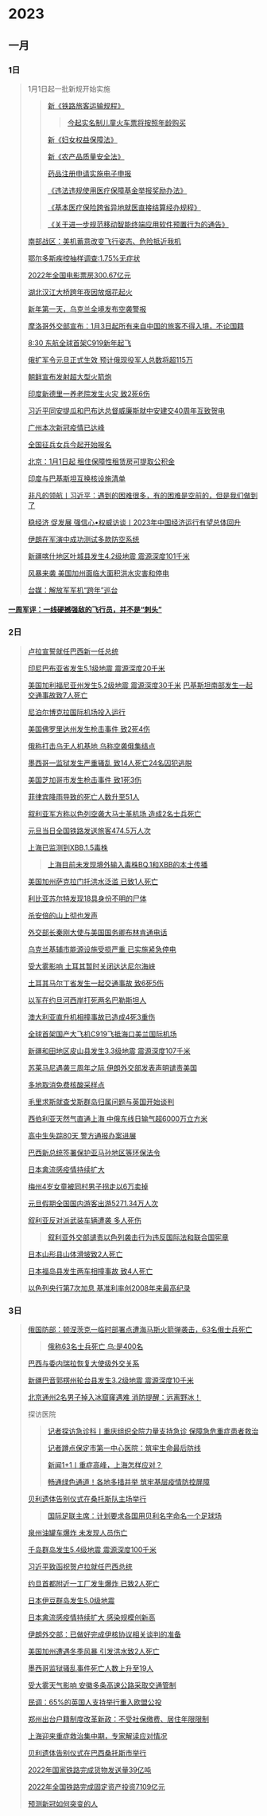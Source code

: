 # 2023
## 一月
### 1日
> 1月1日起一批新规开始实施
>
>> [新《铁路旅客运输规程》](https://xxgk.mot.gov.cn/2020/jigou/fgs/202211/t20221117_3710710.html)
>>
>>> [今起实名制儿童火车票将按照年龄购买](http://www.news.cn/2023-01/01/c_1129248851.htm) 
>>
>>[新《妇女权益保障法》](http://www.gov.cn/xinwen/2022-10/30/content_5722636.htm)
>> 
>> [新《农产品质量安全法》](http://www.gov.cn/xinwen/2022-09/03/content_5708127.htm)
>> 
>> [药品注册申请实施电子申报](https://www.nmpa.gov.cn/xxgk/ggtg/qtggtg/20221130190751164.html)
>>
>> [《违法违规使用医疗保障基金举报奖励办法》](http://www.gov.cn/zhengce/zhengceku/2022-11/25/content_5728716.htm)
>> 
>> [《基本医疗保险跨省异地就医直接结算经办规程》](http://www.gov.cn/zhengce/zhengceku/2022-07/26/content_5702881.htm)
>> 
>> [《关于进一步规范移动智能终端应用软件预置行为的通告》](http://www.gov.cn/zhengce/zhengceku/2022-12/15/content_5732079.htm)
>
>  [南部战区：美机蓄意改变飞行姿态、危险抵近我机](https://www.guancha.cn/military-affairs/2022_12_31_673719.shtml?s=zwyxgtjbt) 
>
>  [鄂尔多斯疾控抽样调查:1.75%无症状](https://www.guancha.cn/politics/2022_12_31_673711.shtml) 
> 
>  [2022年全国电影票房300.67亿元](https://www.guancha.cn/politics/2023_01_01_673752.shtml) 
>  
>  [湖北汉江大桥跨年夜因放烟花起火](https://k.sina.com.cn/article_1647210043_m622e6e3b0330178uv.html?cre=tianyi&mod=wpage&loc=1&r=0&rfunc=2&tj=cxvideo_wpage&tr=381) 
>  
>  [新年第一天，乌克兰全境发布空袭警报](https://mp.weixin.qq.com/s?__biz=MzI3MTQzNjYxNw==&mid=2247701091&idx=4&sn=818191185507ab4068e1cadb915e3b7a&chksm=eacc4c45ddbbc55311b4b0a6e7bac1152d9ee983ef8c95ee83bb7d9f187a1831d50e03e45dfd#rd)
>
>  [摩洛哥外交部宣布：1月3日起所有来自中国的旅客不得入境，不论国籍](https://www.guancha.cn/internation/2023_01_01_673733.shtml) 
>
>  [8:30 东航全球首架C919新年起飞](https://content-static.cctvnews.cctv.com/snow-book/index.html?item_id=16806599770709711338&toc_style_id=feeds_default&share_to=copy_url&track_id=54aaece5-08c3-48b9-a412-49f1023c3e60) 
>
>  [俄扩军令元旦正式生效 预计俄现役军人总数将超115万](https://content-static.cctvnews.cctv.com/snow-book/index.html?item_id=800916006621341245&toc_style_id=feeds_default&share_to=copy_url&track_id=a5d53e60-ea59-43a6-a772-1e60d21c42f8) 
>  
>  [朝鲜宣布发射超大型火箭炮](https://news.cnr.cn/native/gd/20230101/t20230101_526111049.shtml) 
>
>  [印度新德里一养老院发生火灾 致2死6伤](https://content-static.cctvnews.cctv.com/snow-book/index.html?item_id=17822684919985798613&t=1672548590546&toc_style_id=feeds_default&share_to=copy_url&track_id=f603c035-bd42-4e8b-92d9-cd3941ecbcae) 
>  
>  [习近平同安提瓜和巴布达总督威廉斯就中安建交40周年互致贺电](https://content-static.cctvnews.cctv.com/snow-book/index.html?item_id=14427369895927679774&t=1672556226469&toc_style_id=feeds_default&share_to=copy_url&track_id=53d70911-bdc2-454e-bf8e-4bbff4e44f69)
>  
>  [广州本次新冠疫情已达峰](https://www.guancha.cn/politics/2023_01_01_673776_s.shtml) 
>  
>  [全国征兵女兵今起开始报名](https://www.gfbzb.gov.cn/nvbing/)
>  
>  [北京：1月1日起 租住保障性租赁房可提取公积金](https://content-static.cctvnews.cctv.com/snow-book/index.html?item_id=4733648694161338216&toc_style_id=feeds_default&share_to=copy_url&track_id=320bb95f-e1c7-4832-a0a5-f50e3e3a18a4)
>
>  [印度与巴基斯坦互换核设施清单](http://www.news.cn/world/2023-01/01/c_1129249901.htm)
>
>  [非凡的领航丨习近平：遇到的困难很多，有的困难是空前的，但是我们做到了](https://content-static.cctvnews.cctv.com/snow-book/index.html?item_id=17250168647755084489&t=1672574838728&toc_style_id=feeds_default&share_to=copy_url&track_id=2033fac0-7daf-4add-8e77-1ab50b4d865f)
>
>  [稳经济 促发展 强信心•权威访谈丨2023年中国经济运行有望总体回升](https://content-static.cctvnews.cctv.com/snow-book/index.html?item_id=8642767803882595112&toc_style_id=feeds_default&share_to=copy_url&track_id=348a68e9-ef16-414e-8980-1f6f342485b7)
>
>  [伊朗在军演中成功测试多款防空系统](https://news.cctv.com/2023/01/01/ARTIaVMpw5t1gX84c4CCdn61230101.shtml)
>
>  [新疆喀什地区叶城县发生4.2级地震 震源深度101千米](https://www.fcm.chinanews.com.cn/gn/2023/01-01/9925894.shtml)
>  
>  [风暴来袭 美国加州面临大面积洪水灾害和停电](https://2020sjxgq.chinanews.com/gj/2023/01-01/9925918.shtml)
>   
>  [台媒：解放军军机“跨年”巡台](https://www.cankaoxiaoxi.com/tw/20230101/2500375.shtml)
>   
#### [一周军评：一线硬撼强敌的飞行员，并不是“刺头”](https://www.guancha.cn/yangji/2023_01_01_673787_s.shtml)

### 2日
>
>  [卢拉宣誓就任巴西新一任总统](https://www.chinanews.com.cn/gj/2023/01-02/9925925.shtml)
>  
>  [印尼巴布亚省发生5.1级地震 震源深度20千米](https://www.chinanews.com.cn/gj/2023/01-02/9925928.shtml)
>  
>  [美国加利福尼亚州发生5.2级地震 震源深度30千米](http://fjdzj.gov.cn/ar/2023010214000002.htm#:~:text=%E4%B8%AD%E5%9B%BD%E5%9C%B0%E9%9C%87%E5%8F%B0%E7%BD%91%E6%AD%A3%E5%BC%8F,%E6%BA%90%E6%B7%B1%E5%BA%A630%E5%8D%83%E7%B1%B3%E3%80%82)
>  [巴基斯坦南部发生一起交通事故致7人死亡](https://world.huanqiu.com/article/4B7PZUCQ5hu)
>  
>  [尼泊尔博克拉国际机场投入运行](http://www.news.cn/world/2023-01/02/c_1129250205.htm)
>  
>  [美国佛罗里达州发生枪击事件 致2死4伤](https://www.chinanews.com.cn/gj/2023/01-02/9925948.shtml)
>  
>  [俄称打击乌无人机基地 乌称空袭俄集结点](https://www.chinanews.com.cn/gj/2023/01-02/9925950.shtml)
>  
>  [墨西哥一监狱发生严重骚乱 致14人死亡24名囚犯逃脱](https://world.huanqiu.com/article/4B7UYgZ6GjP)
>  
>  [美国芝加哥市发生枪击事件 致1死3伤](https://content-static.cctvnews.cctv.com/snow-book/index.html?item_id=8972146573023413895&toc_style_id=feeds_default&share_to=copy_url&track_id=309a7fcf-a9d9-4cf5-8928-1b9107eaad81)
>  
>  [菲律宾降雨导致的死亡人数升至51人](https://www.chinanews.com.cn/gj/2023/01-02/9926006.shtml) 
>  
>  [叙利亚军方称以色列空袭大马士革机场 造成2名士兵死亡](https://www.chinanews.com.cn/gj/2023/01-02/9926008.shtml)
>  
>  [元旦当日全国铁路发送旅客474.5万人次](https://content-static.cctvnews.cctv.com/snow-book/index.html?item_id=10823092053114189632&toc_style_id=feeds_default&share_to=copy_url&track_id=1de40c81-72d6-4abc-9832-65d4787bde8c)
>  
>  [上海已监测到XBB.1.5毒株](https://m.gmw.cn/2023-01/02/content_1303241571.htm)
>  
>> [上海目前未发现境外输入毒株BQ.1和XBB的本土传播](https://content-static.cctvnews.cctv.com/snow-book/index.html?item_id=2517780243339121416&t=1672659102246&toc_style_id=feeds_default&share_to=copy_url&track_id=af16de21-c37b-4338-bd57-cfd9e36cde23)  
>  
>  [美国加州萨克拉门托洪水泛滥 已致1人死亡](https://content-static.cctvnews.cctv.com/snow-book/index.html?item_id=15231809953012376345&toc_style_id=feeds_default&share_to=copy_url&track_id=8b2ea7ef-ffa7-41e4-b826-8ba34544490d)
>  
>  [利比亚苏尔特发现18具身份不明的尸体](https://world.huanqiu.com/article/4B7baB20SSv)
>  
>  [杀安倍的山上彻也发声](https://world.huanqiu.com/article/4B7ZTQjVWLc)
>  
>  [外交部长秦刚大使与美国国务卿布林肯通电话](https://content-static.cctvnews.cctv.com/snow-book/index.html?item_id=10576759781202844526&t=1672637470978&toc_style_id=feeds_default&share_to=copy_url&track_id=b67bb64c-c484-4f15-82c3-cc24c1336196)
>  
>  [乌克兰基辅市能源设施受损严重 已实施紧急停电](https://content-static.cctvnews.cctv.com/snow-book/index.html?item_id=9710114541976054125&t=1672640067182&toc_style_id=feeds_default&share_to=copy_url&track_id=5a5f6e8d-19b4-4277-8457-4f6dfa41d7a4)
>  
>  [受大雾影响 土耳其暂时关闭达达尼尔海峡](https://content-static.cctvnews.cctv.com/snow-book/index.html?item_id=16780037666809760495&toc_style_id=feeds_default&share_to=copy_url&track_id=77bc22c2-4172-4503-987b-daf38a29fa53)
>  
>  [土耳其马尔丁省发生一起交通事故 致6死5伤](https://content-static.cctvnews.cctv.com/snow-book/index.html?item_id=14624170253622158423&toc_style_id=feeds_default&share_to=copy_url&track_id=a5b823ff-9e5b-4b29-b2c2-8da1ba453ba5)
>  
>  [以军在约旦河西岸打死两名巴勒斯坦人](https://content-static.cctvnews.cctv.com/snow-book/index.html?item_id=9756797380596027826&toc_style_id=feeds_default&share_to=copy_url&track_id=612adc0c-4a79-4754-9450-950aa1c6abdc)
>  
>  [澳大利亚直升机相撞事故已造成4死3重伤](https://content-static.cctvnews.cctv.com/snow-book/index.html?item_id=272912496986125135&t=1672643559771&toc_style_id=feeds_default&share_to=copy_url&track_id=930bd7b4-8d14-4eed-b725-16653756afd7)
>  
>  [全球首架国产大飞机C919飞抵海口美兰国际机场](https://content-static.cctvnews.cctv.com/snow-book/index.html?item_id=1787470337033026517&toc_style_id=feeds_default&share_to=copy_url&track_id=a0528af2-2335-4743-892f-fea1245eaf0e)
>  
>  [新疆和田地区皮山县发生3.3级地震 震源深度107千米](https://content-static.cctvnews.cctv.com/snow-book/index.html?item_id=11311626103703355718&toc_style_id=feeds_default&share_to=copy_url&track_id=4ff3bbff-7aab-447c-9ad8-048dff5430e7)
>  
>  [苏莱马尼遇袭三周年之际 伊朗外交部发表声明谴责美国](https://content-static.cctvnews.cctv.com/snow-book/index.html?item_id=6122889319494972736&toc_style_id=feeds_default&share_to=copy_url&track_id=02de7659-ea76-4383-951a-f55c7a4aadcc)
>  
>  [多地取消免费核酸采样点](https://www.guancha.cn/politics/2023_01_02_673940.shtml?s=zwyxgtjbt) 
>  
>  [毛里求斯就查戈斯群岛归属问题与英国开始谈判](https://www.cankaoxiaoxi.com/world/20230102/2500450.shtml)
>  
>  [西伯利亚天然气直通上海 中俄东线日输气超6000万立方米](https://content-static.cctvnews.cctv.com/snow-book/index.html?item_id=17946430694330709930&toc_style_id=feeds_default&share_to=copy_url&track_id=9c5c1255-e902-484e-9e58-133c44618e72)
>  
>  [高中生失踪80天 警方通报办案进展](https://www.thepaper.cn/newsDetail_forward_21397471?commTag=true)
>  
>  [巴西新总统签署保护亚马孙地区等环保法令](https://content-static.cctvnews.cctv.com/snow-book/index.html?item_id=12959142105085810016&toc_style_id=feeds_default&share_to=copy_url&track_id=59615ad2-0e55-46cf-8e4b-75b3dea74234)
>  
>  [日本禽流感疫情持续扩大](https://www.nbd.com.cn/articles/2023-01-02/2616800.html)
>  
>  [梅州4岁女童被同村男子拐走以6万卖掉](https://m.gmw.cn/2023-01/02/content_1303241772.htm)
>  
>  [元旦假期全国国内游客出游5271.34万人次](https://content-static.cctvnews.cctv.com/snow-book/index.html?item_id=4490857350748648156&t=1672658489380&toc_style_id=feeds_default&share_to=copy_url&track_id=173984b5-2e7b-4830-8be8-e39e483e8a49)
>  
>  [叙利亚反对派武装车辆遭袭 多人死伤](https://content-static.cctvnews.cctv.com/snow-book/index.html?item_id=12907517726429790045&toc_style_id=feeds_default&share_to=copy_url&track_id=36df139e-b5bd-40c7-bdb5-83083d34ba5a)
>  
>>[叙利亚外交部谴责以色列袭击行为违反国际法和联合国宪章](https://content-static.cctvnews.cctv.com/snow-book/index.html?item_id=9764656049353809119&toc_style_id=feeds_default&share_to=copy_url&track_id=53891ccd-d9cd-48f1-a5d3-345560e78c6f)  
>  
>  [日本山形县山体滑坡致2人死亡](https://content-static.cctvnews.cctv.com/snow-book/index.html?item_id=8702348784165992937&toc_style_id=feeds_default&share_to=copy_url&track_id=69017126-ff9d-442f-8b7e-974f38f50a87)
>  
>  [日本福岛县发生两车相撞事故 致4人死亡](https://content-static.cctvnews.cctv.com/snow-book/index.html?item_id=7985319082397713846&toc_style_id=feeds_default&share_to=copy_url&track_id=2a651908-ee02-4826-9f49-5596475b01e4)
>  
>  [以色列央行第7次加息 基准利率创2008年来最高纪录](https://content-static.cctvnews.cctv.com/snow-book/index.html?item_id=13903433036590984817&toc_style_id=feeds_default&share_to=copy_url&track_id=0b5132da-b78c-462d-8ee4-da0c2a5d1fe9)
 
  
###  3日
>  
>  [俄国防部：顿涅茨克一临时部署点遭海马斯火箭弹袭击，63名俄士兵死亡](https://world.huanqiu.com/article/4B7vBjEpWxl)
>> [俄称63名士兵死亡 乌:是400名](https://military.china.com/important/64/20230103/44205897.html) 
> 
>  [巴西与委内瑞拉恢复大使级外交关系](https://content-static.cctvnews.cctv.com/snow-book/index.html?item_id=7841501282959951908&toc_style_id=feeds_default&share_to=copy_url&track_id=fd9158c2-0706-4542-b85c-32561c45db93)
>  
>  [新疆巴音郭楞州轮台县发生3.2级地震 震源深度10千米](https://content-static.cctvnews.cctv.com/snow-book/index.html?item_id=9279251902433097763&toc_style_id=feeds_default&share_to=copy_url&track_id=414a336e-b919-4dc5-a2c1-db63299ed06f)
>  
>  [北京通州2名男子掉入冰窟窿遇难 消防提醒：远离野冰！](https://content-static.cctvnews.cctv.com/snow-book/index.html?item_id=14129879737841444850&toc_style_id=feeds_default&share_to=copy_url&track_id=3e9d0415-bd2d-4507-82ed-0e2becac0a94)
>  
>  探访医院
>>  [记者探访急诊科丨重庆组织全院力量支持急诊 保障急危重症患者救治](https://content-static.cctvnews.cctv.com/snow-book/index.html?item_id=15515599337864346317&toc_style_id=feeds_default&share_to=copy_url&track_id=6328de74-3b2b-4de0-9377-1f056804e8a4)
>>  
>>  [记者蹲点保定市第一中心医院：筑牢生命最后防线](https://content-static.cctvnews.cctv.com/snow-book/index.html?item_id=4971322704699933501&t=1672704640196&toc_style_id=feeds_default&share_to=copy_url&track_id=74ce4dd8-e3f7-40b1-adb7-f97e5c401e81)
>>  
>>  [新闻1+1丨重症高峰，上海怎样应对？](https://content-static.cctvnews.cctv.com/snow-book/index.html?item_id=5880062643230364371&toc_style_id=feeds_default&share_to=copy_url&track_id=ba1b28d9-a195-436f-904e-d17b82b66715)
>>  
>>  [畅通绿色通道！各地多措并举 筑牢基层疫情防控屏障](https://content-static.cctvnews.cctv.com/snow-book/index.html?item_id=6198388558751144350&toc_style_id=feeds_default&share_to=copy_url&track_id=6327a76e-67a3-4579-b7ac-208b44334e8b)
>>  
>  [贝利遗体告别仪式在桑托斯队主场举行](https://www.guancha.cn/sports/2023_01_03_674000.shtml)
>  
>> [国际足联主席：计划要求各国用贝利名字命名一个足球场](https://m.gmw.cn/2023-01/03/content_1303242015.htm#:~:text=%E6%8D%AE%E8%8B%B1%E5%9B%BD%E5%A4%A9%E7%A9%BA%E6%96%B0%E9%97%BB%E7%BD%91,%E5%91%BD%E5%90%8D%E4%B8%80%E4%B8%AA%E8%B6%B3%E7%90%83%E5%9C%BA%E3%80%82)
>  
>  [泉州油罐车爆炸 未发现人员伤亡](https://www.cnr.cn/fj/yw/20230103/t20230103_526112375.shtml)
>  
>  [千岛群岛发生5.4级地震 震源深度100千米](https://content-static.cctvnews.cctv.com/snow-book/index.html?item_id=3649204765011254299&toc_style_id=feeds_default&share_to=copy_url&track_id=81011c27-72a6-4e91-8698-608f1adf1f51)
>  
>  [习近平致函祝贺卢拉就任巴西总统](https://content-static.cctvnews.cctv.com/snow-book/index.html?item_id=11395243108263901354&t=1672718455088&toc_style_id=feeds_default&share_to=copy_url&track_id=54027680-ed96-43d7-ae01-48f4d784cf70)
>  
>  [约旦首都附近一工厂发生爆炸 已致2人死亡](https://content-static.cctvnews.cctv.com/snow-book/index.html?item_id=17374665515999281606&t=1672687286898&toc_style_id=feeds_default&share_to=copy_url&track_id=e20e951a-bf4a-40de-8b88-466cfbcccf15)
>  
>  [日本伊豆群岛发生5.0级地震](https://content-static.cctvnews.cctv.com/snow-book/index.html?item_id=3453763654403063002&toc_style_id=feeds_default&share_to=copy_url&track_id=d7c034d1-75c1-4ec0-beb6-48bddfc60035)
>  
>  [日本禽流感疫情持续扩大 感染规模创新高](https://content-static.cctvnews.cctv.com/snow-book/index.html?item_id=3936884426129545356&t=1672704941873&toc_style_id=feeds_default&share_to=copy_url&track_id=7678f6cd-1439-401a-9b90-4e3dc69ec798)
>  
>  [伊朗外交部：已做好完成伊核协议相关谈判的准备](https://content-static.cctvnews.cctv.com/snow-book/index.html?item_id=11662024788756764500&toc_style_id=feeds_default&share_to=copy_url&track_id=682eef42-f13f-4df3-b64f-fd2623b7544a)
>  
>  [美国加州遭遇冬季风暴 引发洪水致2人死亡](https://content-static.cctvnews.cctv.com/snow-book/index.html?item_id=13568703377297408210&toc_style_id=feeds_default&share_to=copy_url&track_id=ca0d6e8d-720e-48e1-876f-f6743c501629)
>  
>  [墨西哥监狱骚乱事件死亡人数上升至19人](https://content-static.cctvnews.cctv.com/snow-book/index.html?item_id=994144187988807401&toc_style_id=feeds_default&share_to=copy_url&track_id=9c7070ac-c49d-42e6-9205-acc65dca0ab7)
>  
>  [受大雾天气影响 安徽多条高速公路采取交通管制](https://content-static.cctvnews.cctv.com/snow-book/index.html?item_id=3613570003023339233&toc_style_id=feeds_default&share_to=copy_url&track_id=3180346c-cd35-4e64-83ab-810f81b96259)
>  
>  [民调：65%的英国人支持举行重入欧盟公投](https://content-static.cctvnews.cctv.com/snow-book/index.html?item_id=9111592677708171312&toc_style_id=feeds_default&share_to=copy_url&track_id=8385cdfb-8a96-4e0c-9cd3-8ddf5d9d2430)
>  
>  [郑州出台户籍制度改革新政：不受社保缴费、居住年限限制](https://content-static.cctvnews.cctv.com/snow-book/index.html?item_id=6103813904616464544&toc_style_id=feeds_default&share_to=copy_url&track_id=ee8ace1f-013c-4d00-a2d6-2bcd1a35c223)
>  
>  [上海迎来重症救治集中期，专家解读应对情况](http://m.cyol.com/gb/articles/2023-01/03/content_Kaa4LGFBAV.html)
>  
>  [贝利遗体告别仪式在巴西桑托斯市举行](https://content-static.cctvnews.cctv.com/snow-book/index.html?item_id=1970840485960743077&t=1672713472520&toc_style_id=feeds_default&share_to=copy_url&track_id=46deb6e1-364b-4560-8fa8-fe3e62ec5e2f)
>  
>  [2022年国家铁路完成货物发送量39亿吨](https://content-static.cctvnews.cctv.com/snow-book/index.html?item_id=1943071905905185278&toc_style_id=feeds_default&share_to=copy_url&track_id=80219222-082b-44a8-a7ca-d226f1ffd109)
>  
>  [2022年全国铁路完成固定资产投资7109亿元](https://content-static.cctvnews.cctv.com/snow-book/index.html?item_id=8826342833840558943&toc_style_id=feeds_default&share_to=copy_url&track_id=e1cbfcc7-914f-4704-bb92-762f0ef0ef0d)
>  
>  [预测新冠如何突变的人](https://mp.weixin.qq.com/s/M-9_pTpY5oZlOPXruKP26g)
